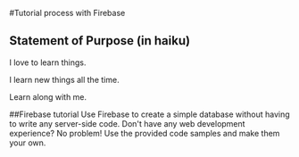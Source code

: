 #Tutorial process with Firebase

## Statement of Purpose (in haiku)

I love to learn things.

I learn new things all the time.

Learn along with me.

##Firebase tutorial
Use Firebase to create a simple database without having to write any server-side code. Don't have any web development experience? No problem! Use the provided code samples and make them your own.
